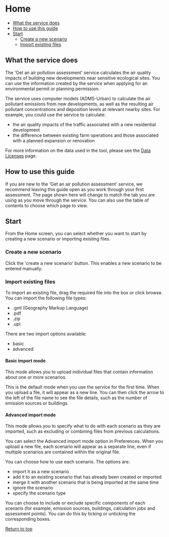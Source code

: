 <div id='top'></div>

# Home

- [What the service does](#section1)
- [How to use this guide](#section2)
- [Start](#section3)
  - [Create a new scenario](#section3a)
  - [Import existing files](#section3b)

<div id='section1'></div>

## What the service does

The 'Get an air pollution assessment' service calculates the air quality impacts of building new developments near sensitive ecological sites. You can use the information created by the service when applying for an environmental permit or planning permission.

The service uses computer models (ADMS-Urban) to calculate the air pollutant emissions from new developments, as well as the resulting air pollutant concentrations and deposition levels at relevant nearby sites. For example, you could use the service to calculate:
- the air quality impacts of the traffic associated with a new residential development
- the difference between existing farm operations and those associated with a planned expansion or renovation

For more information on the data used in the tool, please see the [Data Licenses](../content/data-license.md) page. 

<div id='section2'></div>

## How to use this guide

If you are new to the 'Get an air pollution assessment' service, we recommend leaving this guide open as you work through your first assessment. The page shown here will change to match the tab you are using as you move through the service. You can also use the table of contents to choose which page to view.

<div id='section3'></div>

## Start

From the Home screen, you can select whether you want to start by creating a new scenario or importing existing files.

<div id='section3a'></div>

### Create a new scenario

Click the 'create a new scenario' button. This enables a new scenario to be entered manually. 

<div id='section3b'></div>

### Import existing files
To import an existing file, drag the required file into the box or click browse.
You can import the following file types:
- .gml (Geography Markup Language)
- .pdf
- .zip
- .upl

There are two import options available:
- basic
- advanced

#### Basic import mode

This mode allows you to upload individual files that contain information about one or more scenarios.

This is the default mode when you use the service for the first time. When you upload a file, it will appear as a new line. You can then click the arrow to the left of the file name to see the file details, such as the number of emission sources or buildings.

#### Advanced import mode

This mode allows you to specify what to do with each scenario as they are imported, such as excluding or combining files from previous calculations.

You can select the Advanced import mode option in Preferences. When you upload a new file, each scenario will appear as a separate line, even if multiple scenarios are contained within the original file.

You can choose how to use each scenario. The options are:
- import it as a new scenario
- add it to an existing scenario that has already been created or imported
- merge it with another scenario that is being imported at the same time
- ignore the scenario
- specify the scenario type

You can choose to include or exclude specific components of each scenario (for example, emission sources, buildings, calculation jobs and assessment points). You can do this by ticking or unticking the corresponding boxes.

[Return to top](#top)
